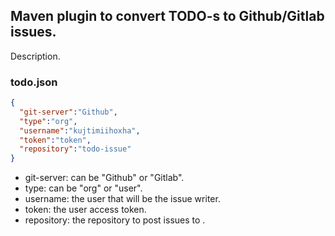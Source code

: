 Maven plugin to convert TODO-s to Github/Gitlab issues.
------------------------------------------------------
Description.

### todo.json
```json
{
  "git-server":"Github",
  "type":"org",
  "username":"kujtimiihoxha",
  "token":"token",
  "repository":"todo-issue"
}
```

 - git-server: can be "Github" or "Gitlab".
 - type: can be "org" or "user".
 - username: the user that will be the issue writer.
 - token: the user access token.
 - repository: the repository to post issues to .